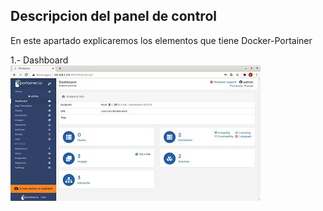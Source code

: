 ## Descripcion del panel de control

En este apartado explicaremos los elementos que tiene Docker-Portainer  

1.- Dashboard  
![Contenedor con la imagen Portainer](imagenes/dashboard.jpg)  
